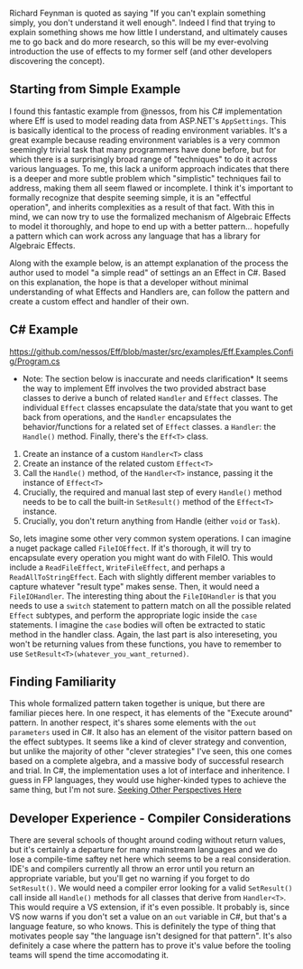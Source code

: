 Richard Feynman is quoted as saying "If you can't explain something simply, you don't understand it well enough".  Indeed I find that trying to explain something shows me how little I understand, and ultimately causes me to go back and do more research, so this will be my ever-evolving introduction the use of effects to my former self (and other developers discovering the concept). 

## Starting from Simple Example  
I found this fantastic example from @nessos, from his C# implementation where Eff is used to model reading data from ASP.NET's `AppSettings`. This is basically identical to the process of reading environment variables.  It's a great example because reading environment variables is a very common seemingly trivial task that many programmers have done before, but for which there is a surprisingly broad range of "techniques" to do it across various languages.  To me, this lack a uniform approach indicates that there is a deeper and more subtle problem which "simplistic" techniques fail to address, making them all seem flawed or incomplete. I think it's important to formally recognize that despite seeming simple, it is an "effectful operation", and inherits complexities as a result of that fact. With this in mind, we can now try to use the formalized mechanism of Algebraic Effects to model it thoroughly, and hope to end up with a better pattern... hopefully a pattern which can work across any language that has a library for Algebraic Effects.  

Along with the example below, is an attempt explanation of the process the author used to model "a simple read" of settings an an Effect in C#.  Based on this explanation, the hope is that a developer without minimal understanding of what Effects and Handlers are, can follow the pattern and create a custom effect and handler of their own.  

## C# Example
https://github.com/nessos/Eff/blob/master/src/examples/Eff.Examples.Config/Program.cs

* Note: The section below is inaccurate and needs clarification*
 It seems the way to implement Eff involves the two provided abstract base classes to derive a bunch of related `Handler` and `Effect` classes.  The individual `Effect` classes encapsulate the data/state that you want to get back from operations, and the `Handler` encapsulates the behavior/functions for a related set of `Effect` classes.  a `Handler`: the `Handle()` method.  Finally, there's the `Eff<T>` class. 

1. Create an instance of a custom `Handler<T>` class
2. Create an instance of the related custom `Effect<T>`
3. Call the `Handle()` method, of the `Handler<T>` instance, passing it the instance of `Effect<T>`
4. Crucially, the required and manual last step of every `Handle()` method needs to be to call the built-in `SetResult()` method of the `Effect<T>` instance.  
5. Crucially, you don't return anything from Handle (either `void` or `Task`).

So, lets imagine some other very common system operations.  I can imagine a nuget package called `FileIOEffect`.  If it's thorough, it will try to encapsulate every operation you might want do with FileIO.  This would include a `ReadFileEffect`, `WriteFileEffect`, and perhaps a `ReadAllToStringEffect`.  Each with slightly different member variables to capture whatever "result type" makes sense.  Then, it would need a `FileIOHandler`.  The interesting thing about the `FileIOHandler` is that you needs to use a `switch` statement to pattern match on all the possible related `Effect` subtypes, and perform the appropriate logic inside the `case` statements.  I imagine the `case` bodies will often be extracted to static method in the handler class.  Again, the last part is also intereseting, you won't be returning values from these functions, you have to remember to use `SetResult<T>(whatever_you_want_returned)`. 

## Finding Familiarity  

This whole formalized pattern taken together is unique, but there are familiar pieces here.  In one respect, it has elements of the "Execute around" pattern. In another respect, it's shares some elements with the `out parameters` used in C#.   It also has an element of the visitor pattern based on the effect subtypes.  It seems like a kind of clever strategy and convention, but unlike the majority of other "clever strategies" I've seen, this one comes based on a complete algebra, and a massive body of successful research and trial. In C#, the implementation uses a lot of interface and inheritence.  I guess in FP languages, they would use higher-kinded types to achieve the same thing, but I'm not sure.  [Seeking Other Perspectives Here](https://github.com/solvingj/eff-algebraic-effect-notes/issues/new)

## Developer Experience - Compiler Considerations  

There are several schools of thought around coding without return values, but it's certainly a departure for many mainstream languages and we do lose a compile-time saftey net here which seems to be a real consideration.  IDE's and compilers currently all throw an error until you return an appropriate variable, but you'll get no warning if you forget to do `SetResult()`.  We would need a compiler error looking for a valid `SetResult()` call inside all `Handle()` methods for all  classes that derive from `Handler<T>`.  This would require a VS extension, if it's even possible. It probably is, since VS now warns if you don't set a value on an `out` variable in C#, but that's a language feature, so who knows.  This is definitely the type of thing that motivates people say "the language isn't designed for that pattern".  It's also definitely a case where the pattern has to prove it's value before the tooling teams will spend the time accomodating it. 